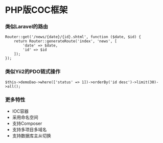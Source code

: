 # PHP版COC框架

### 类似Laravel的路由
	Router::get('/news/{date}/{id}.shtml', function ($date, $id) {
	    return Router::generateRoute('index', 'news', [
	        'date' => $date,
	        'id' => $id
	    ]);
	});

### 类似Yii2的PDO链式操作

	$this->demoDao->where(['status' => 1])->orderBy('id desc')->limit(30)->all();

### 更多特性
> 
- IOC容器
- 采用命名空间
- 支持Composer
- 支持多项目多域名
- 支持数据库主从切换